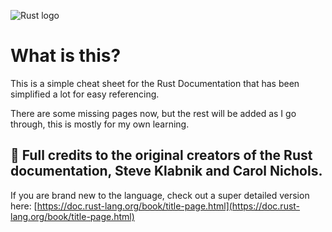 ![Rust logo]([https://raw.github.com/adam-p/markdown-here/master/src/common/images/icon48.png](https://i.imgur.com/Iniykw5.png))

# What is this?

This is a simple cheat sheet for the Rust Documentation that has been simplified a lot for easy referencing.

There are some missing pages now, but the rest will be added as I go through, this is mostly for my own learning.

## 🦀 Full credits to the original creators of the Rust documentation, Steve Klabnik and Carol Nichols.
If you are brand new to the language, check out a super detailed version here:
[https://doc.rust-lang.org/book/title-page.html](https://doc.rust-lang.org/book/title-page.html)

